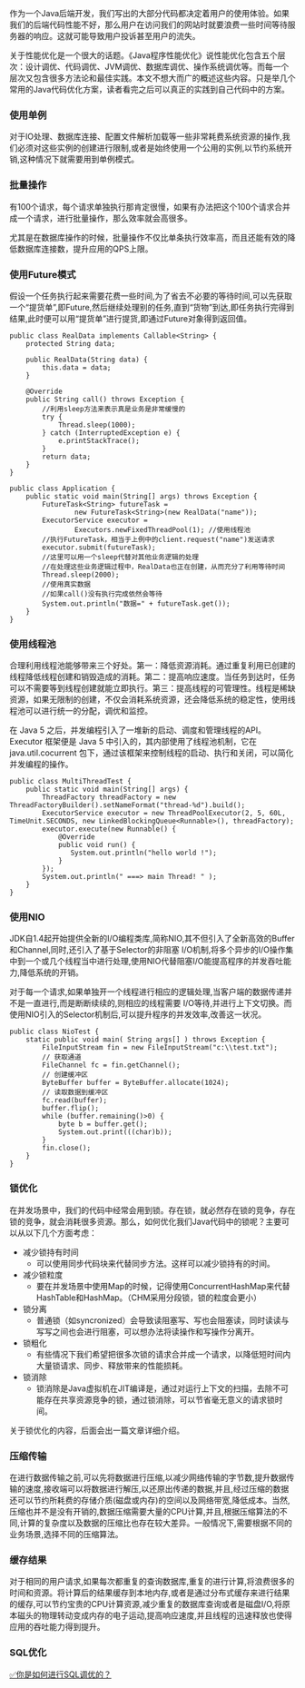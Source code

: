 作为一个Java后端开发，我们写出的大部分代码都决定着用户的使用体验。如果我们的后端代码性能不好，那么用户在访问我们的网站时就要浪费一些时间等待服务器的响应。这就可能导致用户投诉甚至用户的流失。

关于性能优化是一个很大的话题。《Java程序性能优化》说性能优化包含五个层次：设计调优、代码调优、JVM调优、数据库调优、操作系统调优等。而每一个层次又包含很多方法论和最佳实践。本文不想大而广的概述这些内容。只是举几个常用的Java代码优化方案，读者看完之后可以真正的实践到自己代码中的方案。

### 使用单例

对于IO处理、数据库连接、配置文件解析加载等一些非常耗费系统资源的操作,我们必须对这些实例的创建进行限制,或者是始终使用一个公用的实例,以节约系统开销,这种情况下就需要用到单例模式。

### 批量操作

有100个请求，每个请求单独执行那肯定很慢，如果有办法把这个100个请求合并成一个请求，进行批量操作，那么效率就会高很多。

尤其是在数据库操作的时候，批量操作不仅比单条执行效率高，而且还能有效的降低数据库连接数，提升应用的QPS上限。

### 使用Future模式

假设一个任务执行起来需要花费一些时间,为了省去不必要的等待时间,可以先获取一个“提货单”,即Future,然后继续处理别的任务,直到“货物”到达,即任务执行完得到结果,此时便可以用“提货单”进行提货,即通过Future对象得到返回值。

```
public class RealData implements Callable<String> {  
    protected String data;  

    public RealData(String data) {  
        this.data = data;  
    }  

    @Override  
    public String call() throws Exception {  
        //利用sleep方法来表示真是业务是非常缓慢的  
        try {  
            Thread.sleep(1000);  
        } catch (InterruptedException e) {  
            e.printStackTrace();  
        }  
        return data;  
    }  
}  

public class Application {  
    public static void main(String[] args) throws Exception {  
        FutureTask<String> futureTask =   
                new FutureTask<String>(new RealData("name"));  
        ExecutorService executor =   
                Executors.newFixedThreadPool(1); //使用线程池  
        //执行FutureTask，相当于上例中的client.request("name")发送请求  
        executor.submit(futureTask);  
        //这里可以用一个sleep代替对其他业务逻辑的处理  
        //在处理这些业务逻辑过程中，RealData也正在创建，从而充分了利用等待时间  
        Thread.sleep(2000);  
        //使用真实数据  
        //如果call()没有执行完成依然会等待  
        System.out.println("数据=" + futureTask.get());  
    }  
}
```

### 使用线程池

合理利用线程池能够带来三个好处。第一：降低资源消耗。通过重复利用已创建的线程降低线程创建和销毁造成的消耗。第二：提高响应速度。当任务到达时，任务可以不需要等到线程创建就能立即执行。第三：提高线程的可管理性。线程是稀缺资源，如果无限制的创建，不仅会消耗系统资源，还会降低系统的稳定性，使用线程池可以进行统一的分配，调优和监控。

在 Java 5 之后，并发编程引入了一堆新的启动、调度和管理线程的API。Executor 框架便是 Java 5 中引入的，其内部使用了线程池机制，它在 java.util.cocurrent 包下，通过该框架来控制线程的启动、执行和关闭，可以简化并发编程的操作。

```
public class MultiThreadTest {
    public static void main(String[] args) {
        ThreadFactory threadFactory = new ThreadFactoryBuilder().setNameFormat("thread-%d").build();
        ExecutorService executor = new ThreadPoolExecutor(2, 5, 60L, TimeUnit.SECONDS, new LinkedBlockingQueue<Runnable>(), threadFactory);
        executor.execute(new Runnable() {
            @Override
            public void run() {
               System.out.println("hello world !");
            }
        });
        System.out.println(" ===> main Thread! " );
    }
}
```

### 使用NIO

JDK自1.4起开始提供全新的I/O编程类库,简称NIO,其不但引入了全新高效的Buffer和Channel,同时,还引入了基于Selector的非阻塞 I/O机制,将多个异步的I/O操作集中到一个或几个线程当中进行处理,使用NIO代替阻塞I/O能提高程序的并发吞吐能力,降低系统的开销。

对于每一个请求,如果单独开一个线程进行相应的逻辑处理,当客户端的数据传递并不是一直进行,而是断断续续的,则相应的线程需要 I/O等待,并进行上下文切换。而使用NIO引入的Selector机制后,可以提升程序的并发效率,改善这一状况。

```
public class NioTest {  
    static public void main( String args[] ) throws Exception {  
        FileInputStream fin = new FileInputStream("c:\\test.txt");  
        // 获取通道  
        FileChannel fc = fin.getChannel();  
        // 创建缓冲区  
        ByteBuffer buffer = ByteBuffer.allocate(1024);  
        // 读取数据到缓冲区  
        fc.read(buffer);  
        buffer.flip();  
        while (buffer.remaining()>0) {  
            byte b = buffer.get();  
            System.out.print(((char)b));  
        }  
        fin.close();  
    }  
}
```

### 锁优化

在并发场景中，我们的代码中经常会用到锁。存在锁，就必然存在锁的竞争，存在锁的竞争，就会消耗很多资源。那么，如何优化我们Java代码中的锁呢？主要可以从以下几个方面考虑：

- 减少锁持有时间 
   - 可以使用同步代码块来代替同步方法。这样可以减少锁持有的时间。
- 减少锁粒度 
   - 要在并发场景中使用Map的时候，记得使用ConcurrentHashMap来代替HashTable和HashMap。（CHM采用分段锁，锁的粒度会更小）
- 锁分离 
   - 普通锁（如syncronized）会导致读阻塞写、写也会阻塞读，同时读读与写写之间也会进行阻塞，可以想办法将读操作和写操作分离开。
- 锁粗化 
   - 有些情况下我们希望把很多次锁的请求合并成一个请求，以降低短时间内大量锁请求、同步、释放带来的性能损耗。
- 锁消除 
   - 锁消除是Java虚拟机在JIT编译是，通过对运行上下文的扫描，去除不可能存在共享资源竞争的锁，通过锁消除，可以节省毫无意义的请求锁时间。

关于锁优化的内容，后面会出一篇文章详细介绍。

### 压缩传输

在进行数据传输之前,可以先将数据进行压缩,以减少网络传输的字节数,提升数据传输的速度,接收端可以将数据进行解压,以还原出传递的数据,并且,经过压缩的数据还可以节约所耗费的存储介质(磁盘或内存)的空间以及网络带宽,降低成本。当然,压缩也并不是没有开销的,数据压缩需要大量的CPU计算,并且,根据压缩算法的不同,计算的复杂度以及数据的压缩比也存在较大差异。一般情况下,需要根据不同的业务场景,选择不同的压缩算法。

### 缓存结果

对于相同的用户请求,如果每次都重复的查询数据库,重复的进行计算,将浪费很多的时间和资源。将计算后的结果缓存到本地内存,或者是通过分布式缓存来进行结果的缓存,可以节约宝贵的CPU计算资源,减少重复的数据库查询或者是磁盘I/O,将原本磁头的物理转动变成内存的电子运动,提高响应速度,并且线程的迅速释放也使得应用的吞吐能力得到提升。

### SQL优化

[✅你是如何进行SQL调优的？](https://www.yuque.com/hollis666/fo22bm/awytshm5gv5yxs03?view=doc_embed)

